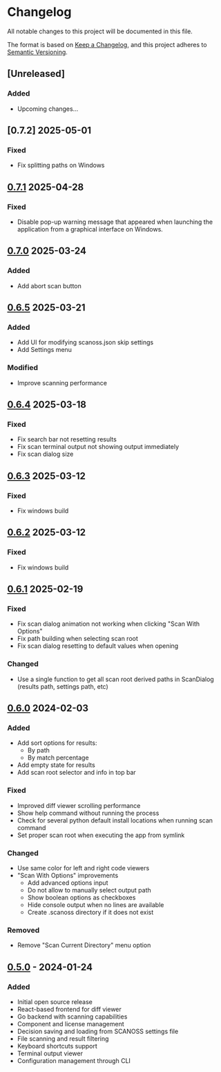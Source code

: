 # Changelog

All notable changes to this project will be documented in this file.

The format is based on [Keep a Changelog](https://keepachangelog.com/en/1.0.0/),
and this project adheres to [Semantic Versioning](https://semver.org/spec/v2.0.0.html).

## [Unreleased]

### Added
- Upcoming changes...

## [0.7.2] 2025-05-01
### Fixed
- Fix splitting paths on Windows

## [0.7.1] 2025-04-28
### Fixed
- Disable pop-up warning message that appeared when launching the application from a graphical interface on Windows.


## [0.7.0] 2025-03-24

### Added
- Add abort scan button

## [0.6.5] 2025-03-21

### Added
- Add UI for modifying scanoss.json skip settings
- Add Settings menu

### Modified
- Improve scanning performance


## [0.6.4] 2025-03-18

### Fixed
- Fix search bar not resetting results
- Fix scan terminal output not showing output immediately
- Fix scan dialog size

## [0.6.3] 2025-03-12

### Fixed
- Fix windows build

## [0.6.2] 2025-03-12

### Fixed
- Fix windows build

## [0.6.1] 2025-02-19

### Fixed
- Fix scan dialog animation not working when clicking "Scan With Options"
- Fix path building when selecting scan root
- Fix scan dialog resetting to default values when opening

### Changed
- Use a single function to get all scan root derived paths in ScanDialog (results path, settings path, etc)

## [0.6.0] 2024-02-03

### Added
- Add sort options for results:
  - By path
  - By match percentage
- Add empty state for results
- Add scan root selector and info in top bar


### Fixed
- Improved diff viewer scrolling performance
- Show help command without running the process
- Check for several python default install locations when running scan command
- Set proper scan root when executing the app from symlink

### Changed
- Use same color for left and right code viewers
- "Scan With Options" improvements
  - Add advanced options input
  - Do not allow to manually select output path
  - Show boolean options as checkboxes
  - Hide console output when no lines are available
  - Create .scanoss directory if it does not exist

### Removed
- Remove "Scan Current Directory" menu option



## [0.5.0] - 2024-01-24
### Added
- Initial open source release
- React-based frontend for diff viewer
- Go backend with scanning capabilities
- Component and license management
- Decision saving and loading from SCANOSS settings file
- File scanning and result filtering
- Keyboard shortcuts support
- Terminal output viewer
- Configuration management through CLI


[0.5.0]: https://github.com/scanoss/scanoss.cc/compare/v0.4.0...v0.5.0
[0.6.0]: https://github.com/scanoss/scanoss.cc/compare/v0.5.0...v0.6.0
[0.6.1]: https://github.com/scanoss/scanoss.cc/compare/v0.6.0...v0.6.1
[0.6.2]: https://github.com/scanoss/scanoss.cc/compare/v0.6.1...v0.6.2
[0.6.3]: https://github.com/scanoss/scanoss.cc/compare/v0.6.2...v0.6.3
[0.6.4]: https://github.com/scanoss/scanoss.cc/compare/v0.6.3...v0.6.4
[0.6.5]: https://github.com/scanoss/scanoss.cc/compare/v0.6.4...v0.6.5
[0.7.0]: https://github.com/scanoss/scanoss.cc/compare/v0.6.5...v0.7.0
[0.7.1]: https://github.com/scanoss/scanoss.cc/compare/v0.7.0...v0.7.1
